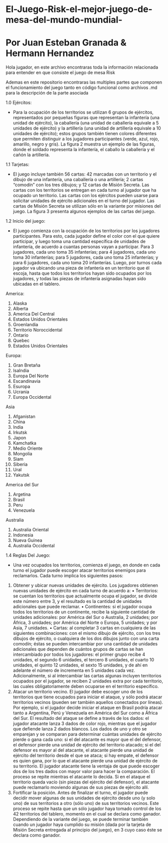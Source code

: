 # El-Juego-Risk-el-mejor-juego-de-mesa-del-mundo-mundial-
# Por Juan Esteban Granada & Hermann Hernandez

Hola jugador, en este archivo encontraras toda la información relacionada para entender en que consiste el juego de mesa Risk

Ademas en este repositorio encontraras las multiples partes que componen el funcionamiento del juego tanto en código funcional como archivos .md para la descripción de la parte asociada

1.0 Ejércitos:

- Para la ocupación de los territorios se utilizan 6 grupos de ejércitos, representados por pequeñas figuras que
representan la infantería (una unidad de ejército), la caballería (una unidad de caballería equivale a 5 unidades de
ejército) y la artillería (una unidad de artillería equivale a 10 unidades de ejército); estos grupos también tienen
colores diferentes que permiten distinguir a los jugadores participantes (verde, azul, rojo, amarillo, negro y gris).
La figura 2 muestra un ejemplo de las figuras, donde el soldado representa la infantería, el caballo la caballería y
el cañón la artillería.

1.1 Tarjetas:

- El juego incluye también 56 cartas: 42 marcadas con un territorio y el dibujo de una infantería, una caballería o
una artillería; 2 cartas “comodín” con los tres dibujos; y 12 cartas de Misión Secreta. Las cartas con los territorios
se entregan en cada turno al jugador que ha ocupado un territorio. Las cartas con los ejércitos pueden usarse para
solicitar unidades de ejército adicionales en el turno del jugador. Las cartas de Misión Secreta se utilizan sólo en
la variante por misiones del juego. La figura 3 presenta algunos ejemplos de las cartas del juego.

1.2 Inicio del juego:

- El juego comienza con la ocupación de los territorios por los jugadores participantes. Para esto, cada jugador
define el color con el que quiere participar, y luego toma una cantidad específica de unidades de infantería, de
acuerdo a cuantas personas vayan a participar. Para 3 jugadores, cada uno toma 35 infanterías; para 4 jugadores,
cada uno toma 30 infanterías; para 5 jugadores, cada uno toma 25 infanterías; y para 6 jugadores, cada uno toma
20 infanterías. Luego, por turnos cada jugador va ubicando una pieza de infantería en un territorio que él escoja,
hasta que todos los territorios hayan sido ocupados por los jugadores, y todas las piezas de infantería asignadas
hayan sido ubicadas en el tablero.

America:   
1. Alaska
2. Alberta
3. America Del Central
4. Estados Unidos Orientales
5. Groenlandia
6. Territorio Noroccidental
7. Ontario
8. Quebec
9. Estados Unidos Orientales

Europa:
1. Gran Bretaña
2. Isalndia
3. Europa Del Norte
4. Escandinavia
5. Esuropa
6. Ucrania
7. Europa Occidental

Asia
1. Afganistan
2. China
3. India
4. Irkutsk
5. Japon
6. Kamchatka
7. Medio Oriente
8. Mongolia
9. Siam
10. Siberia
11. Ural
12. Yakutsk

America del Sur
1. Argetina
2. Brasil
3. Peru
4. Venezuela

Australia
1. Australia Oriental
2. Indonesia
3. Nueva Guinea
4. Australia Occidental

1.4 Reglas Del Juego:

- Una vez ocupados los territorios, comienza el juego, en donde en cada turno el jugador puede escoger atacar
territorios enemigos para reclamarlos. Cada turno implica los siguientes pasos:
1. Obtener y ubicar nuevas unidades de ejército. Los jugadores obtienen nuevas unidades de ejército en cada
turno de acuerdo a: 
• Territorios: se cuentan los territorios que actualmente ocupa el jugador, se divide este número entre 3,
y el resultado es la cantidad de unidades adicionales que puede reclamar.
• Continentes: si el jugador ocupa todos los territorios de un continente, recibe la siguiente cantidad de
unidades adicionales: por América del Sur o Australia, 2 unidades; por África, 3 unidades; por América
del Norte o Europa, 5 unidades; y por Asia, 7 unidades.
• Cartas: al completar 3 cartas en cualquiera de las siguientes combinaciones: con el mismo dibujo de
ejército, con los tres dibujos de ejército, o cualquiera de los dos dibujos junto con una carta comodín;
éstas se pueden intercambiar por una cantidad de unidades adicionales que dependen de cuántos grupos
de cartas se han intercambiado por todos los jugadores: el primer grupo recibe 4 unidades, el segundo
6 unidades, el tercero 8 unidades, el cuarto 10 unidades, el quinto 12 unidades, el sexto 15 unidades, y
de ahí en adelante el número de incrementa en 5 unidades cada vez. Adicionalmente, si al intercambiar
las cartas algunas incluyen territorios ocupados por el jugador, se reciben 2 unidades extra por cada
territorio, las cuales obligatoriamente deben ocuparse en el territorio específico.
2. Atacar un territorio vecino. El jugador debe escoger uno de los territorios que tiene ocupados para iniciar
el ataque, y sólo podrá atacar territorios vecinos (pueden ser también aquellos conectados por líneas). Por
ejemplo, si el jugador decide iniciar el ataque en Brasil podría atacar tanto a Argentina, Perú y Venezuela en
América del Sur como a África del Sur. El resultado del ataque se define a través de los dados: el jugador
atacante lanza 3 dados de color rojo, mientras que el jugador que defiende lanza 2 dados blancos. Los dados
de uno y otro se emparejan y se comparan para determinar cuántas unidades de ejército pierde o gana cada
uno: si el del atacante es mayor que el del defensor, el defensor pierde una unidad de ejército del territorio
atacado; si el del defensor es mayor al del atacante, el atacante pierde una unidad de ejército del territorio
desde el que se ataca; si hay empate, el defensor es quien gana, por lo que el atacante pierde una unidad
de ejército de su territorio. El jugador atacante tiene la ventaja de que puede escoger dos de los tres dados
con mayor valor para hacer la comparación. El proceso se repite mientras el atacante lo decida. Si en el
ataque el territorio queda vacío (sin piezas del ejército del defensor), el atacante puede reclamarlo moviendo
algunas de sus piezas de ejército allí.
3. Fortificar la posición. Antes de finalizar el turno, el jugador puede decidir mover algunas de sus unidades de
ejército desde uno (y solo uno) de sus territorios a otro (sólo uno) de sus territorios vecinos.
Este proceso se repite hasta que un sólo jugador haya tomado control de los 42 territorios del tablero, momento
en el cual se declara como ganador. Dependiendo de la variante del juego, se puede terminar también cuando
un jugador haya cumplido su misión (dada por la tarjeta de Misión Secreta entregada al principio del juego), en
3 cuyo caso éste se declara como ganador.




